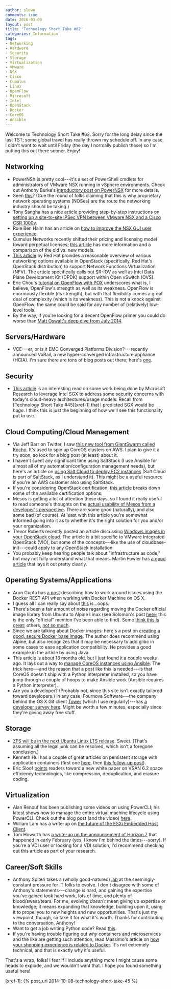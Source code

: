 ```yaml
---
author: slowe
comments: true
date: 2016-03-09
layout: post
title: 'Technology Short Take #62'
categories: Information
tags:
- Networking
- Hardware
- Security
- Storage
- Virtualization
- VMware
- NSX
- Cisco
- Cumulus
- Linux
- OpenFlow
- Microsoft
- Intel
- OpenStack
- Docker
- CoreOS
- Ansible
---
```


Welcome to Technology Short Take #62. Sorry for the long delay since the last TST; some global travel has really thrown my schedule off. In any case, I didn't want to wait until Friday (the day I normally publish these) so I'm putting this out there sooner. Enjoy!

## Networking

* PowerNSX is pretty cool---it's a set of PowerShell cmdlets for administrators of VMware NSX running in vSphere environments. Check out Anthony Burke's [introductory post on PowerNSX][link-1] for more details.
* Seen [this][link-9]? (Cue the round of folks claiming that this is why proprietary network operating systems [NOSes] are the route the networking industry should be taking.)
* Tony Sangha has a nice article providing step-by-step instructions [on setting up a site-to-site IPSec VPN between VMware NSX and a Cisco CSR 1000v][link-10].
* Roie Ben Haim has an article on [how to improve the NSX GUI user experience][link-19].
* Cumulus Networks recently shifted their pricing and licensing model toward perpetual licenses; [this article][link-20] has more information and a comparison of the old vs. new models.
* [This article][link-21] by Red Hat provides a reasonable overview of various networking options available in OpenStack (specifically, Red Hat's OpenStack distribution) to support Network Functions Virtualization (NFV). The article specifically calls out SR-IOV as well as Intel Data Plane Development Kit (DPDK) support within Open vSwitch (OVS).
* Eric Chou's [tutorial on OpenFlow with POX][link-24] underscores what is, I believe, OpenFlow's strength as well as its weakness. OpenFlow is enormously flexible (its strength), but with that flexibility comes a great deal of complexity (which is its weakness). This is not a knock against OpenFlow; the same could be said for any number of (relatively) low-level tools.
* By the way, if you're looking for a decent OpenFlow primer you could do worse than [Matt Oswalt's deep dive from July 2014][link-26].

## Servers/Hardware

* VCE---er, or is it EMC Converged Platforms Division?---recently announced VxRail, a new hyper-converged infrastructure appliance (HCIA). I'm sure there are tons of blog posts out there; here's [one][link-3].

## Security

* [This article][link-17] is an interesting read on some work being done by Microsoft Research to leverage Intel SGX to address some security concerns with today's cloud-heavy architectures/usage models. Recall from [Technology Short Take #45][xref-1] that I predicted SGX would be _huge_. I think this is just the beginning of how we'll see this functionality put to use.

## Cloud Computing/Cloud Management

* Via Jeff Barr on Twitter, I saw [this new tool from GiantSwarm called Kocho][link-4]. It's used to spin up CoreOS clusters on AWS. I plan to give it a try soon, so look for a blog post (at least) about it.
* I haven't spent any significant time using SaltStack (I use Ansible for almost all of my automation/configuration management needs), but here's an article on [using Salt Cloud to deploy EC2 instances][link-5] (Salt Cloud is part of SaltStack, as I understand it). This might be a useful resource if you're an AWS customer also using SaltStack.
* If you're considering OpenStack certification, [this article][link-7] breaks down some of the available certification options.
* Mesos is getting a lot of attention these days, so I found it really useful to read someone's thoughts on the [actual usability of Mesos from a developer's perspective][link-8]. There are some good (naturally), and also some bad (of course). At least with this article you're somewhat informed going into it as to whether it's the right solution for you and/or your organization.
* Trevor Roberts recently posted an article discussing [Windows images in your OpenStack cloud][link-18]. The article is a bit specific to VMware Integrated OpenStack (VIO), but some of the concepts---like the use of cloudbase-init---could apply to any OpenStack installation.
* You probably keep hearing people talk about "infrastructure as code," but may not fully understand what that means. Martin Fowler has [a good article][link-33] that lays it out pretty clearly.

## Operating Systems/Applications

* Arun Gupta has [a post][link-2] describing how to work around issues using the Docker REST API when working with Docker Machine on OS X.
* I guess all I can really say about [this][link-11] is...oops.
* There's been a fair amount of noise regarding moving the Docker official image library from Ubuntu to Alpine Linux (see Solomon's post [here][link-12]; this is the only "official" mention I've been able to find). Some [think this is great][link-13]; others, [not so much][link-14].
* Since we are talking about Docker images: here's a post on [creating a good, secure Docker base image][link-16]. The author does recommend using Alpine, but also recognizes that it may be necessary to add glibc in some cases to ease application compatibility. He provides a good example in the article by using Java.
* This article is about 18 months old, but I just found it a couple weeks ago. It lays out a way to [manage CoreOS instances using Ansible][link-23]. The trick here---and the reason that a post like this is needed---is that CoreOS doesn't ship with a Python interpreter installed, so you have jump through a couple of hoops to make Ansible work (Ansible requires a Python interpreter).
* Are you a developer? (Probably not, since this site isn't exactly tailored toward developers.) In any case, Fournova Software---the company behind the OS X Git client [Tower][link-35] (which I use regularly)---has [a developer survey here][link-34]. Might be worth a few minutes, especially since they're giving away free stuff.

## Storage

* [ZFS will be in the next Ubuntu Linux LTS release][link-6]. Sweet. (That's assuming all the legal junk can be resolved, which isn't a foregone conclusion.)
* Kenneth Hui has a couple of great articles on persistent storage with application containers (first one [here][link-27], then [this follow-up post][link-28]).
* Eric Sloof [points][link-30] readers toward a new white paper on VSAN 6.2 space efficiency technologies, like compression, deduplication, and erasure coding.

## Virtualization

* Alan Renouf has been publishing some videos on using PowerCLI; his latest shows how to manage the entire virtual machine lifecycle using PowerCLI. Check out the blog post (and the video) [here][link-29].
* William Lam has a write-up on [the future of the ESXi Embedded Host Client][link-31].
* Tom Howarth has [a write-up on the announcement of Horizon 7][link-32] that happened in early February (yes, I know I'm behind the times---sorry). If you're a VDI user or looking for a VDI solution, I'd recommend checking out this article as part of your research.

## Career/Soft Skills

* Anthony Spiteri takes a (wholly good-natured) [jab][link-15] at the seemingly-constant pressure for IT folks to evolve. I don't disagree with some of Anthony's statements---change _is_ hard, and gaining the expertise you've gained took hard work, lots of time, and plenty of blood/sweat/tears. For me, evolving _doesn't_ mean giving up expertise or knowledge; it means expanding that knowledge, building upon it, using it to propel you to new heights and new opportunities. That's just my viewpoint, though, so take it for what it's worth. Thanks for contributing to the conversation, Anthony!
* Want to get a job writing Python code? Read [this][link-22].
* If you're having trouble figuring out _why_ containers and microservices and the like are getting such attention, read Massimo's article on [how your shopping experience is related to Docker][link-25]. It's not extremely technical, and that is exactly why it's useful.

That's a wrap, folks! I fear if I include anything more I might cause some heads to explode, and we wouldn't want that. I hope you found something useful here!


[link-1]: http://networkinferno.net/powernsx
[link-2]: http://blog.couchbase.com/2016/february/enabling-docker-remote-api-docker-machine-mac-osx
[link-3]: http://www.inthedc.com/wp/moving-the-build-vs-buy-line-with-vxrail/
[link-4]: https://blog.giantswarm.io/kocho-bootstrapping-coreos-clusters-on-aws/
[link-5]: https://blog.jixee.me/saltstack-how-to-deploy-ec2-instances-with-salt-cloud/
[link-6]: http://blog.dustinkirkland.com/2016/02/zfs-is-fs-for-containers-in-ubuntu-1604.html
[link-7]: http://www.stratoscale.com/blog/it-leadership/openstack-certification-the-where-the-how-and-why/
[link-8]: http://container-solutions.com/mesos-usability-a-developers-perspective/
[link-9]: https://medium.com/vijay-pandurangan/linux-kernel-bug-delivers-corrupt-tcp-ip-data-to-mesos-kubernetes-docker-containers-4986f88f7a19#.c44ym7679
[link-10]: https://tonysangha.com/2015/09/14/nsx-edge-site-to-site-ipsec-vpn/
[link-11]: https://derflounder.wordpress.com/2016/02/28/apple-security-update-blocks-apple-ethernet-drivers-on-el-capitan/
[link-12]: https://news.ycombinator.com/item?id=11000827
[link-13]: https://www.brianchristner.io/docker-is-moving-to-alpine-linux/
[link-14]: http://technosophos.com/2016/02/25/the-alpine-mistake.html
[link-15]: http://anthonyspiteri.net/the-change-message-is-on-repeat-i-reckon-evolve/
[link-16]: http://heiber.im/post/creating-a-solid-docker-base-image/
[link-17]: http://www.esecurityplanet.com/network-security/microsoft-wants-to-fix-cloud-securitys-trust-problem.html
[link-18]: http://blogs.vmware.com/openstack/windows-images-in-your-openstack-cloud/
[link-19]: http://www.routetocloud.com/2014/08/improving-nsx-gui-user-experience/
[link-20]: https://bm-switch.com/index.php/blog/cumulus-linux-perpetual-model
[link-21]: http://redhatstackblog.redhat.com/2016/02/10/boosting-the-nfv-datapath-with-rhel-openstack-platform/
[link-22]: http://sedimental.org/getting_a_python_job.html
[link-23]: https://coreos.com/blog/managing-coreos-with-ansible/
[link-24]: http://blog.pythonicneteng.com/2013/02/openflow-tutorial-with-pox.html
[link-25]: http://it20.info/2016/01/how-is-your-shopping-experience-related-to-docker/
[link-26]: https://keepingitclassless.net/2014/07/sdn-protocols-2-openflow-deep-dive/
[link-27]: http://cloudarchitectmusings.com/2016/01/25/is-persistent-storage-good-for-containers/
[link-28]: http://cloudarchitectmusings.com/2016/02/10/follow-up-post-using-persistent-storage-with-containers/
[link-29]: http://blogs.vmware.com/PowerCLI/2016/03/managing-virtual-machine-lifecycle-powercli.html
[link-30]: http://www.ntpro.nl/blog/archives/3056-VMware-Virtual-SAN-6.2-Space-Efficiency-Technologies.html
[link-31]: http://www.virtuallyghetto.com/2016/03/the-future-of-the-esxi-embedded-host-client.html
[link-32]: https://www.virtualizationpractice.com/vmware-announces-horizon-view-7-37174/
[link-33]: http://martinfowler.com/bliki/InfrastructureAsCode.html
[link-34]: http://www.git-tower.com/p/mac-dev-survey
[link-35]: http://www.git-tower.com/
[xref-1]: {% post_url 2014-10-08-technology-short-take-45 %}
